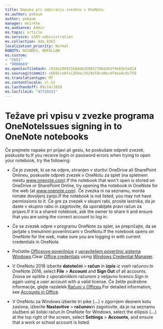 ```yaml
---
title: Napaka pri odpiranju zvezkov v OneNotu
ms.author: pebaum
author: pebaum
manager: mnirkhe
ms.audience: Admin
ms.topic: article
ms.service: o365-administration
ms.collection: Adm_O365
localization_priority: Normal
ROBOTS: NOINDEX, NOFOLLOW
ms.custom:
- "2651"
- "9000669"
ms.openlocfilehash: c928e29d931b9deb3598377864265f9e03e5ed14
ms.sourcegitcommit: c6692ce0fa1358ec3529e59ca0ecdfdea4cdc759
ms.translationtype: MT
ms.contentlocale: sl-SI
ms.lasthandoff: 09/14/2020
ms.locfileid: "47729311"
---
```

# <a name="issues-signing-in-to-onenote-notebooks"></a><span data-ttu-id="95fed-102">Težave pri vpisu v zvezke programa OneNote</span><span class="sxs-lookup"><span data-stu-id="95fed-102">Issues signing in to OneNote notebooks</span></span>

<span data-ttu-id="95fed-103">Če prejmete napake pri prijavi ali geslu, ko poskušate odpreti zvezek, poskusite to:</span><span class="sxs-lookup"><span data-stu-id="95fed-103">If you receive login or password errors when trying to open your notebook, try the following:</span></span>

- <span data-ttu-id="95fed-104">Če je zvezek, ki se ne odpre, shranjen v storitvi OneDrive ali SharePoint Onlineu, poskusite odpreti zvezek v OneNotu za splet (na spletnem mestu www.onenote.com).</span><span class="sxs-lookup"><span data-stu-id="95fed-104">If the notebook that won't open is stored on OneDrive or SharePoint Online, try opening the notebook in OneNote for the web (at www.onenote.com).</span></span> <span data-ttu-id="95fed-105">Če zvezka ni na seznamu, morda nimate dovoljenj zanjo.</span><span class="sxs-lookup"><span data-stu-id="95fed-105">If the notebook is not listed, you may not have permissions to it.</span></span> <span data-ttu-id="95fed-106">Če gre za zvezek v skupni rabi, prosite lastnika, da jo daste v skupno rabo in zagotovite, da uporabljate pravi račun za prijavo.</span><span class="sxs-lookup"><span data-stu-id="95fed-106">If it is a shared notebook, ask the owner to share it and ensure that you are using the correct account to log in.</span></span>

- <span data-ttu-id="95fed-107">Če se zvezek odpre v programu OneNote za splet, se prepričajte, da se javljate s trenutnimi poverilnicami v OneNotu.</span><span class="sxs-lookup"><span data-stu-id="95fed-107">If the notebook opens on OneNote for the web, make sure you are logging in with current credentials in OneNote.</span></span> 

- <span data-ttu-id="95fed-108">Počistite [Officeove poverilnice](https://docs.microsoft.com/office/troubleshoot/error-messages/another-account-already-signed-in#step-3-clear-cached-credentials-on-the-computer) z [upraviteljem poverilnic sistema Windows](https://support.microsoft.com/help/4026814/windows-accessing-credential-manager).</span><span class="sxs-lookup"><span data-stu-id="95fed-108">Clear [Office credentials](https://docs.microsoft.com/office/troubleshoot/error-messages/another-account-already-signed-in#step-3-clear-cached-credentials-on-the-computer) using [Windows Credential Manager](https://support.microsoft.com/help/4026814/windows-accessing-credential-manager).</span></span>

- <span data-ttu-id="95fed-109">V OneNotu 2016 izberite **datotečni**  >  **račun** in **izpis** iz vseh računov.</span><span class="sxs-lookup"><span data-stu-id="95fed-109">In OneNote 2016, select **File** > **Account** and **Sign Out** of all accounts.</span></span> <span data-ttu-id="95fed-110">Znova se vpišite z uporabniškim računom z veljavno licenco.</span><span class="sxs-lookup"><span data-stu-id="95fed-110">Sign in again using a user account with a valid license.</span></span> <span data-ttu-id="95fed-111">Če želite podrobne informacije, glejte razdelek [Računi v Officeu](https://support.office.com/article/accounts-in-office-628ea040-f265-49de-b986-be09c3ebf8a9).</span><span class="sxs-lookup"><span data-stu-id="95fed-111">For detailed information, see [Accounts in Office](https://support.office.com/article/accounts-in-office-628ea040-f265-49de-b986-be09c3ebf8a9).</span></span>

- <span data-ttu-id="95fed-112">V OneNotu za Windows izberite tri pike (**...**) v zgornjem desnem kotu zaslona, izberite **Nastavitve**  >  **računov**in zagotovite, da je na seznamu službeni ali šolski račun.</span><span class="sxs-lookup"><span data-stu-id="95fed-112">In OneNote for Windows, select the ellipsis (**…**) at the top right of the screen, select **Settings** > **Accounts**, and ensure that a work or school account is listed.</span></span>
